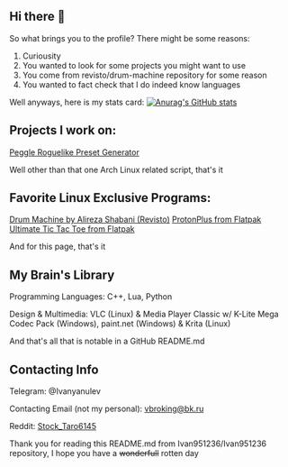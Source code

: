 ## Hi there 👋
So what brings you to the profile? There might be some reasons:
1. Curiousity
2. You wanted to look for some projects you might want to use
3. You come from revisto/drum-machine repository for some reason
4. You wanted to fact check that I do indeed know languages

Well anyways, here is my stats card:
[![Anurag's GitHub stats](https://github-readme-stats.vercel.app/api?username=Ivan951236&theme=github_dark)](https://github.com/anuraghazra/github-readme-stats)

## Projects I work on:
[Peggle Roguelike Preset Generator](https://github.com/Ivan951236/PeggleRoguelikeGUI)

Well other than that one Arch Linux related script, that's it

## Favorite Linux Exclusive Programs:
[Drum Machine by Alireza Shabani (Revisto)](https://github.com/Revisto/drum-machine)
[ProtonPlus from Flatpak](https://flathub.org/apps/com.vysp3r.ProtonPlus)
[Ultimate Tic Tac Toe from Flatpak](https://flathub.org/apps/io.github.nokse22.ultimate-tic-tac-toe)

And for this page, that's it
## My Brain's Library
Programming Languages: C++, Lua, Python

Design & Multimedia: VLC (Linux) & Media Player Classic w/ K-Lite Mega Codec Pack (Windows), paint.net (Windows) & Krita (Linux)

And that's all that is notable in a GitHub README.md

## Contacting Info
Telegram: @Ivanyanulev

Contacting Email (not my personal): vbroking@bk.ru

Reddit: [Stock_Taro6145](https://www.reddit.com/user/Stock_Taro6145/)

Thank you for reading this README.md from Ivan951236/Ivan951236 repository, I hope you have a ~~wonderfull~~ rotten day
